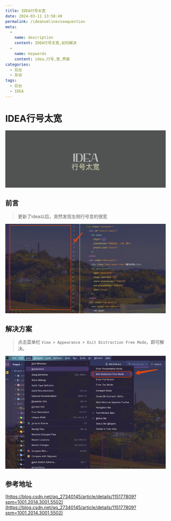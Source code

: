 ```yaml
---
title: IDEA行号太宽
date: 2024-03-11 13:58:49
permalink: /ideanumlineviewquestion
meta: 
  - 
    name: description
    content: IDEA行号太宽,如何解决
  - 
    name: keywords
    content: idea,行号,宽,界面
categories: 
  - 后台
  - 杂谈
tags:
  - 后台
  - IDEA
---
```




# IDEA行号太宽
<p align="center">
  <img src="/img/blog/WX20240311-140349.png" >
</p>

<!-- more -->

## 前言

> 更新了idea以后，突然发现左侧行号变的很宽

<p align="center">
  <img src="/img/blog/WX20240311-140053.png" >
</p>

## 解决方案

> 点击菜单栏 `View > Appearance > Exit Distraction Free Mode`，即可解决。

<p align="center">
  <img src="/img/blog/WX20240311-140704.png" >
</p>

## 参考地址

[https://blog.csdn.net/qq_27340145/article/details/115177809?spm=1001.2014.3001.5502](https://blog.csdn.net/qq_27340145/article/details/115177809?spm=1001.2014.3001.5502)
